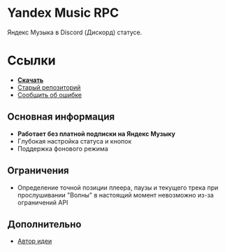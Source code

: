 # Yandex Music RPC
Яндекс Музыка в Discord (Дискорд) статусе.

# Ссылки
- [**Скачать**](https://github.com/Soto4ka37/Yandex-Music-RPC/releases/latest)
- [Старый репозиторий](https://github.com/Soto4ka37/Yandex-Music-RPC-Lite)
- [Сообщить об ошибке](https://github.com/Soto4ka37/Yandex-Music-RPC/issues/)
## Основная информация
- **Работает без платной подписки на Яндекс Музыку**
- Глубокая настройка статуса и кнопок
- Поддержка фонового режима

## Ограничения
- Определение точной позиции плеера, паузы и текущего трека при прослушивании "Волны" в настоящий момент невозможно из-за ограничений API

## Дополнительно
- [Автор идеи](https://zelenka.guru/threads/4728759)